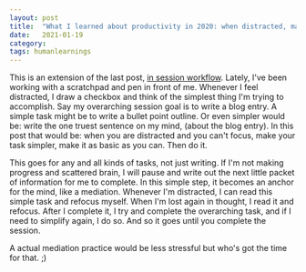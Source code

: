 ```yaml
---
layout: post
title:  "What I learned about productivity in 2020: when distracted, make the task simpler"
date:   2021-01-19
category: 
tags: humanlearnings
---
```

This is an extension of the last post, [in session workflow](https://silencevosh.github.io/2020/01/18/Workflowduringasessio.html). Lately, I've been working with a scratchpad and pen in front of me. Whenever I feel distracted, I draw a checkbox and think of the simplest thing I'm trying to accomplish. Say my overarching session goal is to write a blog entry. A simple task might be to write a bullet point outline. Or even simpler would be: write the one truest sentence on my mind, (about the blog entry). In this post that would be: when you are distracted and you can't focus, make your task simpler, make it as basic as you can. Then do it. 

This goes for any and all kinds of tasks, not just writing. If I'm not making progress and scattered brain, I will pause and write out the next little packet of information for me to complete. In this simple step, it becomes an anchor for the mind, like a mediation. Whenever I'm distracted, I can read this simple task and refocus myself. When I'm lost again in thought, I read it and refocus. After I complete it, I try and complete the overarching task, and if I need to simplify again, I do so. And so it goes until you complete the session.

A actual mediation practice would be less stressful but who's got the time for that. ;)
